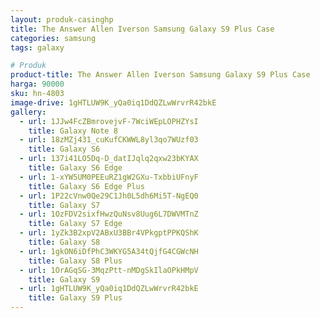 ```yaml
---
layout: produk-casinghp
title: The Answer Allen Iverson Samsung Galaxy S9 Plus Case
categories: samsung
tags: galaxy

# Produk
product-title: The Answer Allen Iverson Samsung Galaxy S9 Plus Case
harga: 90000
sku: hn-4803
image-drive: 1gHTLUW9K_yQa0iq1DdQZLwWrvrR42bkE
gallery:
  - url: 1JJw4FcZBmrovejvF-7WciWEpLOPHZYsI
    title: Galaxy Note 8
  - url: 18zMZj431_cuKufCKWWL8yl3qo7WUzf03
    title: Galaxy S6
  - url: 137i41LO5Dq-D_datIJqlq2qxw23bKYAX
    title: Galaxy S6 Edge
  - url: 1-xYW5UM0PEEuRZ1gW2GXu-TxbbiUFnyF
    title: Galaxy S6 Edge Plus
  - url: 1P22cVnw0Qe29C1Jh0L5dh6Mi5T-NgEQ0
    title: Galaxy S7
  - url: 1OzFDV2sixfHwzQuNsv8Uug6L7DWVMTnZ
    title: Galaxy S7 Edge
  - url: 1yZk3B2xpV2ABxU3BBr4VPkgptPPKQShK
    title: Galaxy S8
  - url: 1gkON6iDfPhC3WKYG5A34tQjfG4CGWcNH
    title: Galaxy S8 Plus
  - url: 1OrAGqSG-3MqzPtt-nMDgSkIlaOPkHMpV
    title: Galaxy S9
  - url: 1gHTLUW9K_yQa0iq1DdQZLwWrvrR42bkE
    title: Galaxy S9 Plus
---
```

